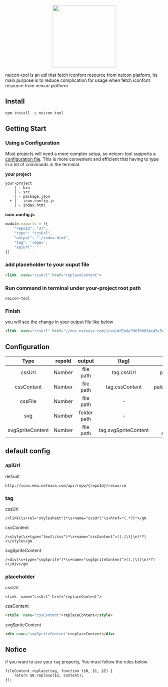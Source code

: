 <div align="center">
  <a href="icon.edu.netease.com" target="_blank">
    <img width="200" heigth="200" src="http://edu-image.nosdn.127.net/c76721ab-86ac-4c59-88c4-5a2468c578a5.png">
  </a>
  <br>
  <p align="left">
    neicon-tool is an util that fetch iconfont resource from neicon platform, Its main purpose is to reduce complication for usage when fetch iconfont resource from neicon platform
  <p>
</div>

## Install

```bash
npm install -g neicon-tool
```

## Getting Start

### Using a Configuration

Most projects will need a more complex setup, so neicon-tool supports a [configuration file](https://github.com/berlin-L/neicon-tool/blob/master/icon.config.example.js). This is more convenient and efficient that having to type in a lot of commands in the terminal.

**your project**

```
your-project
    | - bin
    | - src
    | - package.json
  + | - icon.config.js
    | - index.html
```

**icon.config.js**

```javascript
module.exports = [{
    "repoId": "37",
    "type": "cssUrl",
    "output": "./index.html",
    "tag": 'regex',
    "apiUrl": ''
}]
```

### add placeholder to your ouput file

```html
<link  name="cssUrl" href="replaceContent">
```

### Run command in terminal under your-project root path

```text
neicon-tool
```

### Finish
you will see the change in your output file like below

```html
<link  name="cssUrl" href="//nos.netease.com/icon/dd7a8e7d8f00054c45e50c4e6c3778e8.css">
```

## Configuration

|Type|repoId|output|[tag]|[placeholder]|[apiUrl]|
|:--:|:----:|:----:|:--:|:---:|:--:|
|cssUrl|Number|file path|tag.cssUrl|palceholder.cssUrl| apiUrl.default |
|cssContent|Number|file path|tag.cssContent|palceholder.cssContent|apiUrl.default|
|cssFile|Number|file path|-|-|apiUrl.default|
|svg|Number|folder path|-|-|apiUrl.default|
|svgSpriteContent|Number|file path|tag.svgSpriteContent |palceholder. svgSpriteContent |apiUrl.default|

## default config
### apiUrl
default

```
http://icon.edu.netease.com/api/repo/{repoId}/resource
```

### tag
cssUrl

```
/<link(\s+rel="stylesheet")*\s+name="cssUrl"\s+href="(.*?)">/gm
```

cssContent

```
/<style(\s+type="text\/css")*\s+name="cssContent">((.|\t|\n)*?)<\/style>/gm
```
svgSpriteContent

```
/<div(\s+type="svgSprite")*\s+name="svgSpriteContent">((.|\t|\n)*?)<\/div>/gm
```

### placeholder
cssUrl

```
<link  name="cssUrl" href="replaceContent">
```

cssContent

```html
<style  name="cssContent">replaceContent</style>

```

svgSpriteContent

```html
<div name="svgSpriteContent">replaceContent</div>
```

## Nofice
if you want to use your `tag` property, You must follow the rules below

```
fileContent.replace(tag, function ($0, $1, $2) {
    return $0.replace($2, content);
});
```